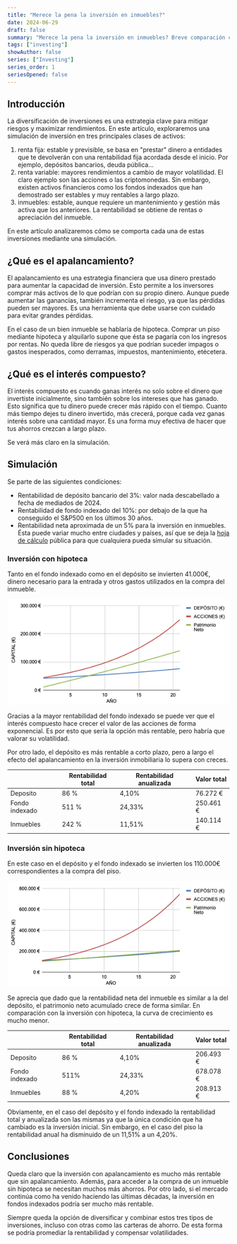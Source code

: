 ```yaml
---
title: "Merece la pena la inversión en inmuebles?"
date: 2024-06-29
draft: false
summary: "Merece la pena la inversión en inmuebles? Breve comparación con renta fija y variable"
tags: ["investing"]
showAuthor: false
series: ["Investing"]
series_order: 1
seriesOpened: false
---
```


## Introducción

La diversificación de inversiones es una estrategia clave para mitigar riesgos y maximizar rendimientos. En este artículo, exploraremos una simulación de inversión en tres principales clases de activos:
1. renta fija: estable y previsible, se basa en "prestar" dinero a entidades que te devolverán con una rentabilidad fija acordada desde el inicio. Por ejemplo, depósitos bancarios, deuda pública...
2. renta variable: mayores rendimientos a cambio de mayor volatilidad. El claro ejemplo son las acciones o las criptomonedas. Sin embargo, existen activos financieros como los fondos indexados que han demostrado ser estables y muy rentables a largo plazo.
3. inmuebles: estable, aunque requiere un mantenimiento y gestión más activa que los anteriores. La rentabilidad se obtiene de rentas o apreciación del inmueble.
 
En este artículo analizaremos cómo se comporta cada una de estas inversiones mediante una simulación.

## ¿Qué es el apalancamiento?

El apalancamiento es una estrategia financiera que usa dinero prestado para aumentar la capacidad de inversión. Esto permite a los inversores comprar más activos de lo que podrían con su propio dinero. Aunque puede aumentar las ganancias, también incrementa el riesgo, ya que las pérdidas pueden ser mayores. Es una herramienta que debe usarse con cuidado para evitar grandes pérdidas.

En el caso de un bien inmueble se hablaría de hipoteca. Comprar un piso mediante hipoteca y alquilarlo supone que ésta se pagaría con los ingresos por rentas. No queda libre de riesgos ya que podrían suceder impagos o gastos inesperados, como derramas, impuestos, mantenimiento, etécetera.

## ¿Qué es el interés compuesto?

El interés compuesto es cuando ganas interés no solo sobre el dinero que invertiste inicialmente, sino también sobre los intereses que has ganado. Esto significa que tu dinero puede crecer más rápido con el tiempo. Cuanto más tiempo dejes tu dinero invertido, más crecerá, porque cada vez ganas interés sobre una cantidad mayor. Es una forma muy efectiva de hacer que tus ahorros crezcan a largo plazo.

Se verá más claro en la simulación.

## Simulación

Se parte de las siguientes condiciones:
- Rentabilidad de depósito bancario del 3%: valor nada descabellado a fecha de mediados de 2024.
- Rentabilidad de fondo indexado del 10%: por debajo de la que ha conseguido el S&P500 en los últimos 30 años.
- Rentabilidad neta aproximada de un 5% para la inversión en inmuebles. Ésta puede variar mucho entre ciudades y países, así que se deja la [hoja de cálculo](https://docs.google.com/spreadsheets/d/17YJElTRFaT8tzRWqTMXgR6-sYNsoyqIsEg67C_N19AQ/edit?usp=sharing) pública para que cualquiera pueda simular su situación.

### Inversión con hipoteca

Tanto en el fondo indexado como en el depósito se invierten 41.000€, dinero necesario para la entrada y otros gastos utilizados en la compra del inmueble.

![Con hipoteca](con-hipoteca.png)

Gracias a la mayor rentabilidad del fondo indexado se puede ver que el interés compuesto hace crecer el valor de las acciones de forma exponencial. Es por esto que sería la opción más rentable, pero habría que valorar su volatilidad.

Por otro lado, el depósito es más rentable a corto plazo, pero a largo el efecto del apalancamiento en la inversión inmobiliaria lo supera con creces.

|                | Rentabilidad total | Rentabilidad anualizada | Valor total |
| -------------- | ------------------ | ----------------------- | ----------- |
| Deposito       | 86 %               | 4,10%                   | 76.272 €    |
| Fondo indexado | 511 %              | 24,33%                  | 250.461 €   |
| Inmuebles      | 242 %              | 11,51%                  | 140.114 €   |

### Inversión sin hipoteca

En este caso en el depósito y el fondo indexado se invierten los 110.000€ correspondientes a la compra del piso.

![Sin hipoteca](sin-hipoteca.png)

Se aprecia que dado que la rentabilidad neta del inmueble es similar a la del depósito, el patrimonio neto acumulado crece de forma similar. En comparación con la inversión con hipoteca, la curva de crecimiento es mucho menor.

|                | Rentabilidad total | Rentabilidad anualizada | Valor total |
| -------------- | ------------------ | ----------------------- | ----------- |
| Deposito       | 86 %               | 4,10%                   | 206.493 €   |
| Fondo indexado | 511%               | 24,33%                  | 678.078 €   |
| Inmuebles      | 88 %               | 4,20%                   | 208.913 €   |

Obviamente, en el caso del depósito y el fondo indexado la rentabilidad total y anualizada son las mismas ya que la única condición que ha cambiado es la inversión inicial. Sin embargo, en el caso del piso la rentabilidad anual ha disminuido de un 11,51% a un 4,20%.

## Conclusiones

Queda claro que la inversión con apalancamiento es mucho más rentable que sin apalancamiento. Además, para acceder a la compra de un inmueble sin hipoteca se necesitan muchos más ahorros. Por otro lado, si el mercado continúa como ha venido haciendo las últimas décadas, la inversión en fondos indexados podría ser mucho más rentable.

Siempre queda la opción de diversificar y combinar estos tres tipos de inversiones, incluso con otras como las carteras de ahorro. De esta forma se podría promediar la rentabilidad y compensar volatilidades.
